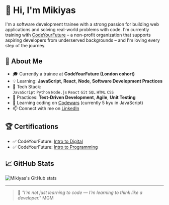 # 👋 Hi, I'm Mikiyas

I'm a software development trainee with a strong passion for building web applications and solving real-world problems with code. I'm currently training with [CodeYourFuture](https://codeyourfuture.io/) – a non-profit organization that supports aspiring developers from underserved backgrounds – and I'm loving every step of the journey.

## 🚀 About Me
- 🎓 Currently a trainee at **CodeYourFuture (London cohort)**  
- 💡 Learning: **JavaScript**, **React**, **Node**, **Software Development Practices**
- 🔧 Tech Stack:  
  `JavaScript` `Python` `Node.js` `React` `Git` `SQL` `HTML` `CSS`
- 🧪 Practices: **Test-Driven Development**, **Agile**, **Unit Testing**
- 🧠 Learning coding on [Codewars](https://www.codewars.com/users/mikiyas-stp) (currently 5 kyu in JavaScript)
- 📫 Connect with me on [LinkedIn](https://www.linkedin.com/in/mikiyas-stp/)

## 🏆 Certifications
- ✅ CodeYourFuture: [Intro to Digital](https://www.credential.net/7328dde9-bb53-4d94-a325-03150f3e4d90#acc.IoW5JxNB)
- ✅ CodeYourFuture: [Intro to Programming](https://www.credential.net/91f619b8-2c58-4f6a-ac4c-c9da9964045c#acc.uA7LQ1xK)

## 📈 GitHub Stats
![Mikiyas's GitHub stats](https://github-readme-stats.vercel.app/api?username=mikiyas-stp&show_icons=true&theme=default)

---

> 🌱 *"I'm not just learning to code — I'm learning to think like a developer."*
MGM

